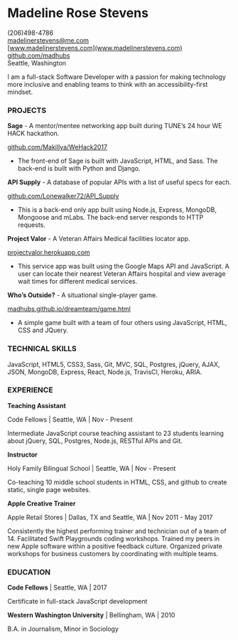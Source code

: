 
# **Madeline Rose Stevens**

(206)498-4786    
madelinerstevens@me.com   
[www.madelinerstevens.com](www.madelinerstevens.com)  
[github.com/madhubs](https://github.com/madhubs)  
Seattle, Washington  


I am a full-stack Software Developer with a passion for making technology more inclusive and enabling teams to think with an accessibility-first mindset. 

### PROJECTS

**Sage** - A mentor/mentee networking app built during TUNE’s 24 hour WE HACK hackathon.

[github.com/Makillya/WeHack2017](github.com/Makillya/WeHack2017)

* The front-end of Sage is built with JavaScript, HTML, and Sass. The back-end is built with Python and Django. 

**API Supply** - A database of popular APIs with a list of useful specs for each.

[github.com/Lonewalker72/API_Supply](github.com/Lonewalker72/API_Supply)

* This is a back-end only app built using Node.js, Express, MongoDB, Mongoose and mLabs. The back-end server responds to HTTP requests.

**Project Valor** - A Veteran Affairs Medical facilities locator app.

[projectvalor.herokuapp.com](projectvalor.herokuapp.com)

* This service app was built using the Google Maps API and JavaScript. A user can locate their nearest Veteran Affairs hospital and view average wait times for different medical services.

**Who’s Outside?** - A situational single-player game.

[madhubs.github.io/dreamteam/game.html](madhubs.github.io/dreamteam/game.html)

* A simple game built with a team of four others using JavaScript, HTML, CSS and JQuery. 

### TECHNICAL SKILLS

JavaScript, HTML5, CSS3, Sass, Git, MVC, SQL, Postgres, jQuery, AJAX, JSON, MongoDB, Express, React, Node.js, TravisCI, Heroku, ARIA.

### EXPERIENCE

**Teaching Assistant**

Code Fellows | Seattle, WA | Nov - Present 

Intermediate JavaScript course teaching assistant to 23 students learning about jQuery, SQL, Postgres, Node.js, RESTful APIs and Git.

**Instructor**

Holy Family Bilingual School | Seattle, WA | Nov - Present 

Co-teaching 10 middle school students in HTML, CSS, and github to create static, single page websites.

**Apple Creative Trainer**

Apple Retail Stores | Dallas, TX and Seattle, WA | Nov 2011 - May 2017

Consistently the highest performing trainer and technician out of a team of 14.
Facilitated Swift Playgrounds coding workshops.
Trained my peers in new Apple software within a positive feedback culture.
Organized private workshops for business customers by coordinating with multiple teams.

### EDUCATION

**Code Fellows** | Seattle, WA | 2017

Certificate in full-stack JavaScript development 

**Western Washington University** | Bellingham, WA | 2010

B.A. in Journalism, Minor in Sociology
